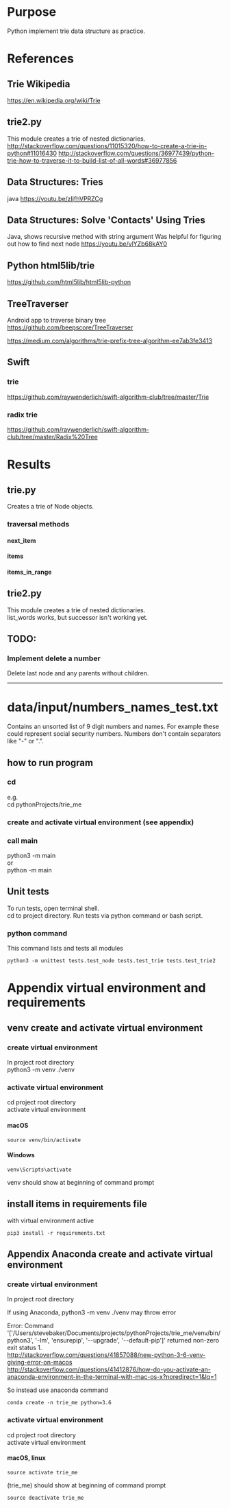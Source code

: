 # Purpose
Python implement trie data structure as practice.  

# References
## Trie Wikipedia
https://en.wikipedia.org/wiki/Trie

## trie2.py
This module creates a trie of nested dictionaries.
http://stackoverflow.com/questions/11015320/how-to-create-a-trie-in-python#11016430
http://stackoverflow.com/questions/36977439/python-trie-how-to-traverse-it-to-build-list-of-all-words#36977856

## Data Structures: Tries
java
https://youtu.be/zIjfhVPRZCg

## Data Structures: Solve 'Contacts' Using Tries
Java, shows recursive method with string argument
Was helpful for figuring out how to find next node
https://youtu.be/vlYZb68kAY0

## Python html5lib/trie
https://github.com/html5lib/html5lib-python

## TreeTraverser
Android app to traverse binary tree
https://github.com/beepscore/TreeTraverser

https://medium.com/algorithms/trie-prefix-tree-algorithm-ee7ab3fe3413
## Swift
### trie
https://github.com/raywenderlich/swift-algorithm-club/tree/master/Trie
### radix trie
https://github.com/raywenderlich/swift-algorithm-club/tree/master/Radix%20Tree

# Results

## trie.py
Creates a trie of Node objects.

### traversal methods
#### next_item
#### items
#### items_in_range

## trie2.py
This module creates a trie of nested dictionaries.  
list_words works, but successor isn't working yet.

## TODO:
### Implement delete a number
Delete last node and any parents without children.

---

# data/input/numbers_names_test.txt
Contains an unsorted list of 9 digit numbers and names.
For example these could represent social security numbers.
Numbers don't contain separators like "-" or ".".

## how to run program
### cd <project root directory>  
e.g.  
cd pythonProjects/trie_me

### create and activate virtual environment (see appendix)

### call main
python3 -m main  
or  
python -m main


## Unit tests
To run tests, open terminal shell.  
cd to project directory. Run tests via python command or bash script.

### python command
This command lists and tests all modules

    python3 -m unittest tests.test_node tests.test_trie tests.test_trie2


# Appendix virtual environment and requirements

## venv create and activate virtual environment

### create virtual environment
In project root directory  
python3 -m venv ./venv

### activate virtual environment
cd project root directory  
activate virtual environment

#### macOS

    source venv/bin/activate
    
#### Windows

    venv\Scripts\activate

venv should show at beginning of command prompt  

## install items in requirements file
with virtual environment active

    pip3 install -r requirements.txt

## Appendix Anaconda create and activate virtual environment

### create virtual environment
In project root directory  

If using Anaconda, python3 -m venv ./venv may throw error  

Error: Command '['/Users/stevebaker/Documents/projects/pythonProjects/trie_me/venv/bin/python3', '-Im', 'ensurepip', '--upgrade', '--default-pip']' returned non-zero exit status 1.  
http://stackoverflow.com/questions/41857088/new-python-3-6-venv-giving-error-on-macos  
http://stackoverflow.com/questions/41412876/how-do-you-activate-an-anaconda-environment-in-the-terminal-with-mac-os-x?noredirect=1&lq=1  

So instead use anaconda command  

    conda create -n trie_me python=3.6

### activate virtual environment
cd project root directory  
activate virtual environment

#### macOS, linux

    source activate trie_me
    
(trie_me) should show at beginning of command prompt  

    source deactivate trie_me

